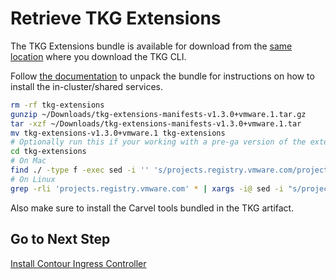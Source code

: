 # Retrieve TKG Extensions

The TKG Extensions bundle is available for download from the [same location](https://www.vmware.com/go/get-tkg) where you download the TKG CLI.

Follow [the documentation](https://docs.vmware.com/en/VMware-Tanzu-Kubernetes-Grid/1.2/vmware-tanzu-kubernetes-grid-12/GUID-extensions-index.html) to unpack the bundle for instructions on how to install the in-cluster/shared services.
```bash
rm -rf tkg-extensions
gunzip ~/Downloads/tkg-extensions-manifests-v1.3.0+vmware.1.tar.gz
tar -xzf ~/Downloads/tkg-extensions-manifests-v1.3.0+vmware.1.tar
mv tkg-extensions-v1.3.0+vmware.1 tkg-extensions
# Optionally run this if your working with a pre-ga version of the extensions manifets
cd tkg-extensions
# On Mac
find ./ -type f -exec sed -i '' 's/projects.registry.vmware.com/projects-stg.registry.vmware.com/' {} \;
# On Linux
grep -rli 'projects.registry.vmware.com' * | xargs -i@ sed -i "s/projects.registry.vmware.com/projects-stg.registry.vmware.com/g" @
```

Also make sure to install the Carvel tools bundled in the TKG artifact.

## Go to Next Step

[Install Contour Ingress Controller](06_contour_mgmt.md)
